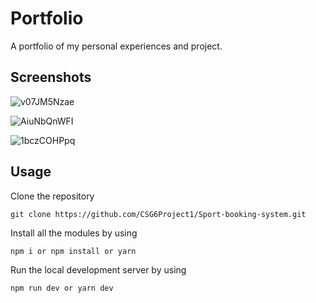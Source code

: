 # Portfolio

A portfolio of my personal experiences and project. 

## Screenshots

![v07JM5Nzae](https://user-images.githubusercontent.com/75899547/134786985-53aec574-aba0-485d-a28c-940b7158d66c.gif)

![AiuNbQnWFI](https://user-images.githubusercontent.com/75899547/134787015-ee06c2d1-eb32-4844-bc18-b375c535fc63.gif)

![1bczCOHPpq](https://user-images.githubusercontent.com/75899547/134787034-48937b12-b536-4dcd-ba28-e5ed9c305fb0.gif)

## Usage

Clone the repository

    git clone https://github.com/CSG6Project1/Sport-booking-system.git

Install all the modules by using

    npm i or npm install or yarn

Run the local development server by using 

    npm run dev or yarn dev
